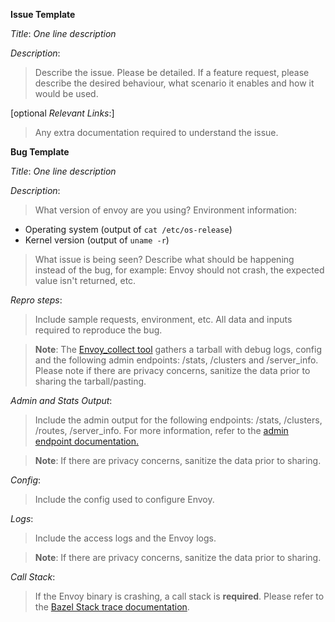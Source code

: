 **Issue Template**

*Title*: *One line description*

*Description*:
>Describe the issue. Please be detailed. If a feature request, please
describe the desired behaviour, what scenario it enables and how it
would be used.

[optional *Relevant Links*:]
>Any extra documentation required to understand the issue.



**Bug Template**

*Title*: *One line description*

*Description*:
>What version of envoy are you using?
>Environment information:
- Operating system (output of `cat /etc/os-release`)
- Kernel version (output of `uname -r`)
>What issue is being seen? Describe what should be happening instead of
the bug, for example: Envoy should not crash, the expected value isn't
returned, etc.

*Repro steps*:
> Include sample requests, environment, etc. All data and inputs
required to reproduce the bug.

>**Note**: The [Envoy_collect tool](https://github.com/envoyproxy/envoy/blob/master/tools/envoy_collect/README.md)
gathers a tarball with debug logs, config and the following admin
endpoints: /stats, /clusters and /server_info. Please note if there are
privacy concerns, sanitize the data prior to sharing the tarball/pasting.

*Admin and Stats Output*:
>Include the admin output for the following endpoints: /stats,
/clusters, /routes, /server_info. For more information, refer to the
[admin endpoint documentation.](https://www.envoyproxy.io/docs/envoy/latest/operations/admin)

>**Note**: If there are privacy concerns, sanitize the data prior to
sharing.

*Config*:
>Include the config used to configure Envoy.

*Logs*:
>Include the access logs and the Envoy logs.

>**Note**: If there are privacy concerns, sanitize the data prior to
sharing.

*Call Stack*:
> If the Envoy binary is crashing, a call stack is **required**.
Please refer to the [Bazel Stack trace documentation](https://github.com/envoyproxy/envoy/tree/master/bazel#stack-trace-symbol-resolution).
